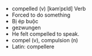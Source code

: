 - compelled (v) [kəmˈpɛld] Verb  
- Forced to do something  
- Bị ép buộc  
- gezwungen  
- He felt compelled to speak.  
- compel (v), compulsion (n)  
- Latin: compellere